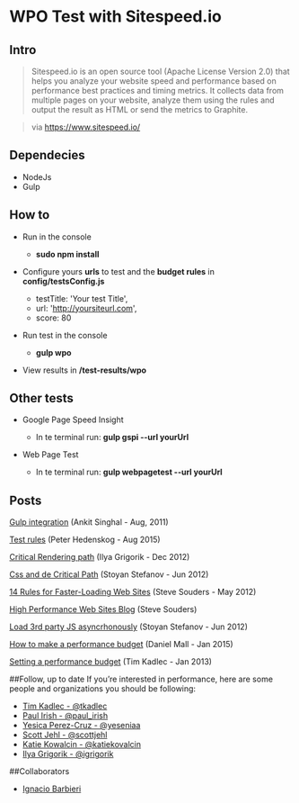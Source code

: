 # WPO Test with Sitespeed.io

## Intro
> Sitespeed.io is an open source tool (Apache License Version 2.0) that helps you analyze your website speed and performance based on performance best practices and timing metrics. It collects data from multiple pages on your website, analyze them using the rules and output the result as HTML or send the metrics to Graphite.

> via https://www.sitespeed.io/

## Dependecies
 - NodeJs
 - Gulp

## How to
- Run in the console
  * <strong>sudo npm install</strong>

- Configure yours <strong>urls</strong> to test and the <strong>budget rules</strong> in <strong>config/testsConfig.js</strong>
  * testTitle: 'Your test Title',
  * url: 'http://yoursiteurl.com',
  * score: 80

- Run test in the console
  * <strong>gulp wpo</strong>

- View results in <strong>/test-results/wpo</strong>

## Other tests
- Google Page Speed Insight
  * In te terminal run: <strong>gulp gspi --url yourUrl</strong>

- Web Page Test
  * In te terminal run: <strong>gulp webpagetest --url yourUrl</strong>

## Posts
[Gulp integration](https://www.npmjs.com/package/gulp-sitespeedio)
(Ankit Singhal - Aug, 2011)

[Test rules](https://www.sitespeed.io/documentation/rules-and-best-practices/)
(Peter Hedenskog - Aug 2015)

[Critical Rendering path](http://calendar.perfplanet.com/2012/deciphering-the-critical-rendering-path/)
(Ilya Grigorik - Dec 2012)

[Css and de Critical Path](http://www.phpied.com/css-and-the-critical-path/)
(Stoyan Stefanov - Jun 2012)

[14 Rules for Faster-Loading Web Sites](http://stevesouders.com/hpws/rules.php)
(Steve Souders - May 2012)

[High Performance Web Sites Blog](http://www.stevesouders.com/)
(Steve Souders)

[Load 3rd party JS asyncrhonously](http://www.phpied.com/3PO/#async)
(Stoyan Stefanov - Jun 2012)

[How to make a performance budget](http://danielmall.com/articles/how-to-make-a-performance-budget/)
(Daniel Mall - Jan 2015)

[Setting a performance budget](http://timkadlec.com/2013/01/setting-a-performance-budget/)
(Tim Kadlec - Jan 2013)

##Follow, up to date
If you’re interested in performance, here are some people and organizations you should be following:
- [Tim Kadlec - @tkadlec](http://twitter.com/tkadlec)
- [Paul Irish - @paul_irish](http://twitter.com/paul_irish)
- [Yesica Perez-Cruz - @yeseniaa](http://twitter.com/yeseniaa)
- [Scott Jehl - @scottjehl](http://twitter.com/scottjehl)
- [Katie Kowalcin - @katiekovalcin](http://twitter.com/katiekovalcin)
- [Ilya Grigorik - @igrigorik](http://twitter.com/igrigorik)

##Collaborators
- [Ignacio Barbieri](https://github.com/ibarbieri)

